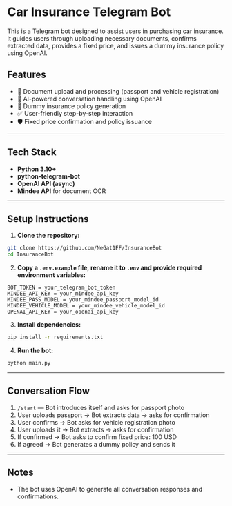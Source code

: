 # Car Insurance Telegram Bot

This is a Telegram bot designed to assist users in purchasing car insurance. It guides users through uploading necessary documents, confirms extracted data, provides a fixed price, and issues a dummy insurance policy using OpenAI.

## Features

- 📄 Document upload and processing (passport and vehicle registration)
- 🧠 AI-powered conversation handling using OpenAI
- 🧾 Dummy insurance policy generation
- ✅ User-friendly step-by-step interaction
- 🛡️ Fixed price confirmation and policy issuance

---

## Tech Stack

- **Python 3.10+**
- **python-telegram-bot**
- **OpenAI API (async)**
- **Mindee API** for document OCR

---

## Setup Instructions

1. **Clone the repository:**

```bash
git clone https://github.com/NeGat1FF/InsuranceBot
cd InsuranceBot
````

2. **Copy a `.env.example` file, rename it to `.env` and provide required environment variables:**

```
BOT_TOKEN = your_telegram_bot_token
MINDEE_API_KEY = your_mindee_api_key 
MINDEE_PASS_MODEL = your_mindee_passport_model_id
MINDEE_VEHICLE_MODEL = your_mindee_vehicle_model_id
OPENAI_API_KEY = your_openai_api_key
```

3. **Install dependencies:**

```bash
pip install -r requirements.txt
```

4. **Run the bot:**

```bash
python main.py
```

---

## Conversation Flow

1. `/start` — Bot introduces itself and asks for passport photo
2. User uploads passport → Bot extracts data → asks for confirmation
3. User confirms → Bot asks for vehicle registration photo
4. User uploads it → Bot extracts → asks for confirmation
5. If confirmed → Bot asks to confirm fixed price: 100 USD
6. If agreed → Bot generates a dummy policy and sends it

---

## Notes

* The bot uses OpenAI to generate all conversation responses and confirmations.


